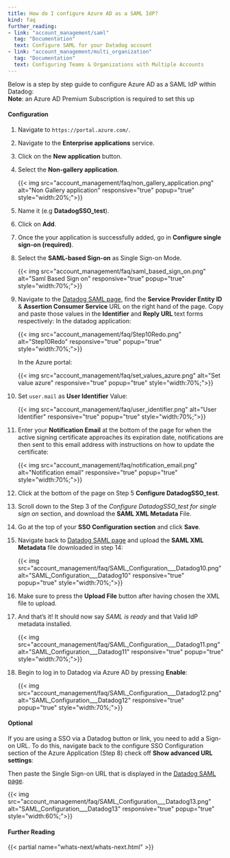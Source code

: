 ```yaml
---
title: How do I configure Azure AD as a SAML IdP?
kind: faq
further_reading:
- link: "account_management/saml"
  tag: "Documentation"
  text: Configure SAML for your Datadog account
- link: "account_management/multi_organization"
  tag: "Documentation"
  text: Configuring Teams & Organizations with Multiple Accounts
---
```


Below is a step by step guide to configure Azure AD as a SAML IdP within Datadog:  
**Note**: an Azure AD Premium Subscription is required to set this up

#### Configuration 

1. Navigate to `https://portal.azure.com/`.

2. Navigate to the **Enterprise applications** service.

3. Click on the **New application** button.
4. Select the **Non-gallery application**.

    {{< img src="account_management/faq/non_gallery_application.png" alt="Non Gallery application" responsive="true" popup="true" style="width:20%;">}}

5. Name it (e.g **DatadogSSO_test**).

6. Click on **Add**.

7. Once the your application is successfully added, go in **Configure single sign-on (required)**.

8. Select the **SAML-based Sign-on** as Single Sign-on Mode.

    {{< img src="account_management/faq/saml_based_sign_on.png" alt="Saml Based Sign on" responsive="true" popup="true" style="width:70%;">}}

9. Navigate to the [Datadog SAML page][1], find the **Service Provider Entity ID** & **Assertion Consumer Service** URL on the right hand of the page.  Copy and paste those values in the **Identifier** and **Reply URL** text forms respectively:
    In the datadog application:

    {{< img src="account_management/faq/Step10Redo.png" alt="Step10Redo" responsive="true" popup="true" style="width:70%;">}}

    In the Azure portal:

    {{< img src="account_management/faq/set_values_azure.png" alt="Set value azure" responsive="true" popup="true" style="width:70%;">}}

11. Set `user.mail` as **User Identifier** Value:

    {{< img src="account_management/faq/user_identifier.png" alt="User Identifier" responsive="true" popup="true" style="width:70%;">}}

12. Enter your **Notification Email** at the bottom of the page for when the active signing certificate approaches its expiration date, notifications are then sent to this email address with instructions on how to update the certificate:

    {{< img src="account_management/faq/notification_email.png" alt="Notification email" responsive="true" popup="true" style="width:70%;">}}

13. Click at the bottom of the page on Step 5 **Configure DatadogSSO_test**.

14. Scroll down to the Step 3 of the *Configure DatadogSSO_test for single sign on* section, and download the **SAML XML Metadata** File.

15. Go at the top of your **SSO Configuration section** and click **Save**.

16. Navigate back to [Datadog SAML page][1] and upload the **SAML XML Metadata** file downloaded in step 14:

    {{< img src="account_management/faq/SAML_Configuration___Datadog10.png" alt="SAML_Configuration___Datadog10" responsive="true" popup="true" style="width:70%;">}}

17. Make sure to press the **Upload File** button after having chosen the XML file to upload.

18. And that’s it! It should now say *SAML is ready* and that Valid IdP metadata installed.

    {{< img src="account_management/faq/SAML_Configuration___Datadog11.png" alt="SAML_Configuration___Datadog11" responsive="true" popup="true" style="width:70%;">}}

19. Begin to log in to Datadog via Azure AD by pressing **Enable**:
    
    {{< img src="account_management/faq/SAML_Configuration___Datadog12.png" alt="SAML_Configuration___Datadog12" responsive="true" popup="true" style="width:70%;">}}


#### Optional 

If you are using a SSO via a Datadog button or link, you need to add a Sign-on URL. To do this, navigate back to the configure SSO Configuration section of the Azure Application (Step 8) check off **Show advanced URL settings**:

Then paste the Single Sign-on URL that is displayed in the [Datadog SAML page][1].

{{< img src="account_management/faq/SAML_Configuration___Datadog13.png" alt="SAML_Configuration___Datadog13" responsive="true" popup="true" style="width:60%;">}}

[1]: https://app.datadoghq.com/saml/saml_setup
  
#### Further Reading

{{< partial name="whats-next/whats-next.html" >}}